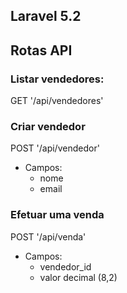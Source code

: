 ## Laravel 5.2

## Rotas API

### Listar vendedores:
GET '/api/vendedores'

### Criar vendedor
POST '/api/vendedor'
- Campos:
    - nome
    - email

### Efetuar uma venda
POST '/api/venda'
- Campos:
    - vendedor_id
    - valor decimal (8,2)